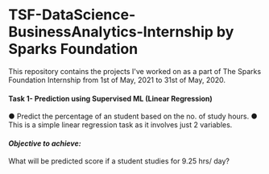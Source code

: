# TSF-DataScience-BusinessAnalytics-Internship by Sparks Foundation

This repository contains the projects I've worked on as a part of The Sparks Foundation Internship from 1st of May, 2021 to 31st of May, 2020.

#### Task 1- Prediction using Supervised ML (Linear Regression)
● Predict the percentage of an student based on the no. of study hours.
● This is a simple linear regression task as it involves just 2 variables.

#### *Objective to achieve:*
What will be predicted score if a student studies for 9.25 hrs/ day?
